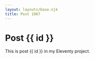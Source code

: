 ```yaml
---
layout: layouts/base.njk
title: Post 1967
---
```


# Post {{ id }}

This is post {{ id }} in my Eleventy project.
